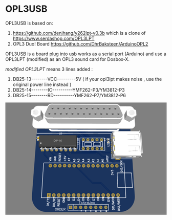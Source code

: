 # OPL3USB

OPL3USB is based on:
  1. https://github.com/denjhang/y262lpt-v0.3b which is a clone of https://www.serdashop.com/OPL3LPT
  2. OPL3 Duo! Board https://github.com/DhrBaksteen/ArduinoOPL2

OPL3USB is a board plug into usb works as a serial port (Arduino) and use a OPL3LPT (modified) as an OPL3 sound card for Dosbox-X.

*modified OPL3LPT*
means 3 lines added :
  1. DB25-13--------VCC---------5V      ( if your opl3lpt makes noise , use the original power line instead )
  2. DB25-14--------IC----------YMF262-P3/YM3812-P3
  3. DB25-15--------RD----------YMF262-P7/YM3812-P6
   
![模拟图](https://github.com/zhblue/OPL3USB/blob/main/OPL3USB.png?raw=true)
